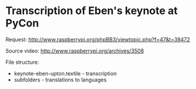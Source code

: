 Transcription of Eben's keynote at PyCon
========================================

Request:
http://www.raspberrypi.org/phpBB3/viewtopic.php?f=47&t=38472

Source video:
http://www.raspberrypi.org/archives/3508

File structure:

  * keynote-eben-upton.textile - transcription
  * subfolders - translations to languages
